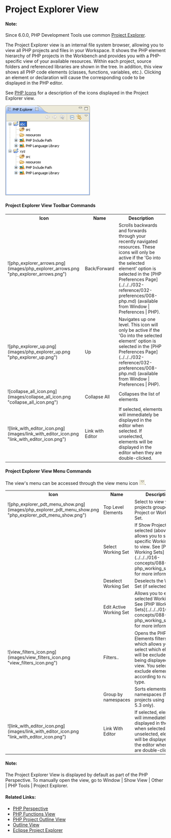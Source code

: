 # Project Explorer View

<!--context:php_explorer_view-->

<!--note-start-->

#### Note:

Since 6.0.0, PHP Development Tools use common [Project Explorer](PLUGINS_ROOT/org.eclipse.platform.doc.user/reference/ref-27.htm).

<!--note-end-->

The Project Explorer view is an internal file system browser, allowing you to view all PHP projects and files in your Workspace. It shows the PHP element hierarchy of PHP projects in the Workbench and provides you with a PHP-specific view of your available resources. Within each project, source folders and referenced libraries are shown in the tree. In addition, this view shows all PHP code elements (classes, functions, variables, etc.). Clicking an element or declaration will cause the corresponding code to be displayed in the PHP editor.

See [PHP Icons](../../../032-reference/048-php_icons.md) for a description of the icons displayed in the Project Explorer view.

![php_explorer_pdt.png](images/php_explorer_pdt.png "php_explorer_pdt.png")

#### Project Explorer View Toolbar Commands

<table>
<tr><th>Icon</th>
<th>Name</th>
<th>Description</th></tr>

<tr><td>![php_explorer_arrows.png](images/php_explorer_arrows.png "php_explorer_arrows.png")</td>
<td>Back/Forward</td>
<td>Scrolls backwards and forwards through your recently navigated resources.  These icons will only be active if the 'Go into the selected element' option is selected in the [PHP Preferences Page](../../../032-reference/032-preferences/008-php.md) (available from Window | Preferences | PHP).</td></tr>

<tr><td>![php_explorer_up.png](images/php_explorer_up.png "php_explorer_up.png")</td>
<td>Up</td>
<td>Navigates up one level.  This icon will only be active if the 'Go into the selected element' option is selected in the [PHP Preferences Page](../../../032-reference/032-preferences/008-php.md) (available from Window | Preferences | PHP).</td></tr>

<tr><td>![collapse_all_icon.png](images/collapse_all_icon.png "collapse_all_icon.png")</td>
<td>Collapse All</td>
<td>Collapses the list of elements</td></tr>

<tr><td>![link_with_editor_icon.png](images/link_with_editor_icon.png "link_with_editor_icon.png")</td>
<td>Link with Editor</td>
<td>If selected, elements will immediately be displayed in the editor when selected. If unselected, elements will be displayed in the editor when they are double-clicked.</td></tr>
</table>

#### Project Explorer View Menu Commands

The view's menu can be accessed through the view menu icon ![menu_icon.png](images/menu_icon.png "menu_icon.png").

<table>
<tr><th>Icon</th>
<th>Name</th>
<th>Description</th></tr>

<tr><td>![php_explorer_pdt_menu_show.png](images/php_explorer_pdt_menu_show.png "php_explorer_pdt_menu_show.png")</td>
<td>Top Level Elements</td>
<td>Select to view your projects grouped by Project or Working Set.</td></tr>

<tr><td></td>
<td>Select Working Set</td>
<td>If Show Projects was selected (above), allows you to select a specific Working Set to view. See [PHP Working Sets](../../../016-concepts/088-php_working_sets.md) for more information.</td></tr>

<tr><td></td>
<td>Deselect Working Set</td>
<td>Deselects the Working Set (if selected).</td></tr>

<tr><td></td>
<td>Edit Active Working Set</td>
<td>Allows you to edit the selected Working Set. See [PHP Working Sets](../../../016-concepts/088-php_working_sets.md) for more information.</td></tr>

<tr><td>![view_filters_icon.png](images/view_filters_icon.png "view_filters_icon.png")</td>
<td>Filters..</td>
<td>Opens the PHP Elements filters dialog which allows you to select which elements will be excluded from being displayed in the view. You select to exclude elements according to name or type.</td></tr>

<tr><td></td>
<td>Group by namespaces</td>
<td>Sorts elements by namespaces (for projects using PHP 5.3 only).</td></tr>

<tr><td>![link_with_editor_icon.png](images/link_with_editor_icon.png "link_with_editor_icon.png")</td>
<td>Link With Editor</td>
<td>If selected, elements will immediately be displayed in the editor when selected. If unselected, elements will be displayed in the editor when they are double-clicked.</td></tr>
</table>

<!--note-start-->

#### Note:

The Project Explorer View is displayed by default as part of the PHP Perspective. To manually open the view, go to Window | Show View | Other | PHP Tools | Project Explorer.

<!--note-end-->

<!--links-start-->

#### Related Links:

 * [PHP Perspective](000-index.md)
 * [PHP Functions View](../../../032-reference/008-php_perspectives_and_views/024-php_additional_views/008-php_functions_view.md)
 * [PHP Project Outline View](../../../032-reference/008-php_perspectives_and_views/024-php_additional_views/016-project_outline_view.md)
 * [Outline View](016-php_outline_view.md)
 * [Eclipse Project Explorer](PLUGINS_ROOT/org.eclipse.platform.doc.user/reference/ref-27.htm)

<!--links-end-->
